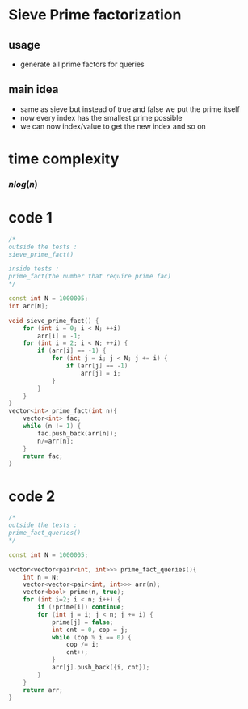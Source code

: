 # Sieve Prime factorization 

## usage 

- generate all prime factors for queries
## main idea
- same as sieve but instead of true and false we put the prime itself
- now every index has the smallest prime possible
- we can now index/value to get the new index and so on
# time complexity
  ### $nlog(n)$
# code 1

```cpp
/*
outside the tests :
sieve_prime_fact()

inside tests :
prime_fact(the number that require prime fac)
*/

const int N = 1000005;
int arr[N];

void sieve_prime_fact() {
    for (int i = 0; i < N; ++i)
        arr[i] = -1;
    for (int i = 2; i < N; ++i) {
        if (arr[i] == -1) {
            for (int j = i; j < N; j += i) {
                if (arr[j] == -1)
                    arr[j] = i;
            }
        }
    }
}
vector<int> prime_fact(int n){
    vector<int> fac;
    while (n != 1) {
        fac.push_back(arr[n]);
        n/=arr[n];
    }
    return fac;
}
```
# code 2
```cpp
/*
outside the tests :
prime_fact_queries()
*/

const int N = 1000005;

vector<vector<pair<int, int>>> prime_fact_queries(){
    int n = N;
    vector<vector<pair<int, int>>> arr(n);
    vector<bool> prime(n, true);
    for (int i=2; i < n; i++) {
        if (!prime[i]) continue;
        for (int j = i; j < n; j += i) {
            prime[j] = false;
            int cnt = 0, cop = j;
            while (cop % i == 0) {
                cop /= i;
                cnt++;
            }
            arr[j].push_back({i, cnt});
        }
    }
    return arr;
}
```

